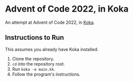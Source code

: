 # Advent of Code 2022, in Koka

An attempt at Advent of Code 2022, in [Koka](https://github.com/koka-lang/koka).

## Instructions to Run

This assumes you already have Koka installed.

1. Clone the repository.
2. `cd` into the repository root.
3. Run `koka -e main.kk`.
4. Follow the program's instructions.
